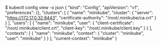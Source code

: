 $ kubectl config view -o json
{
    "kind": "Config",
    "apiVersion": "v1",
    "preferences": {},
    "clusters": [
        {
            "name": "minikube",
            "cluster": {
                "server": "https://172.17.0.32:8443",
                "certificate-authority": "/root/.minikube/ca.crt"
            }
        }
    ],
    "users": [
        {
            "name": "minikube",
            "user": {
                "client-certificate": "/root/.minikube/client.crt",
                "client-key": "/root/.minikube/client.key"
            }
        }
    ],
    "contexts": [
        {
            "name": "minikube",
            "context": {
                "cluster": "minikube",
                "user": "minikube"
            }
        }
    ],
    "current-context": "minikube"
}